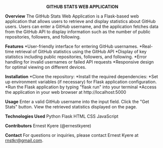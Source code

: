 <div style="text-align: center; ">
    <b>GITHUB STATS WEB APPLICATION</b>
</div>

<b>Overview</b>
The GitHub Stats Web Application is a Flask-based web application that allows users to retrieve and display statistics about GitHub users. Users can enter a GitHub username, and the application fetches data from the GitHub API to display information such as the number of public repositories, followers, and following.

<b>Features</b>
*User-friendly interface for entering GitHub usernames.
*Real-time retrieval of GitHub statistics using the GitHub API
*Display of key statistics including public repositories, followers, and following.
*Error handling for invalid usernames or failed API requests
*Responsive design for optimal viewing on different devices.

<b>Installation</b>
*Clone the repository:
*Install the required dependencies:
*Set up environment variables (if necessary) for Flask application configuration.
*Run the Flask application by typing "flask run" into your terminal
*Access the application in your web browser at http://localhost:5000

<b>Usage</b>
Enter a valid GitHub username into the input field.
Click the "Get Stats" button.
View the retrieved statistics displayed on the page.

<b>Technologies Used</b>
Python
Flask
HTML
CSS
JavaScript

<b>Contributors</b>
Ernest Kyere (@ernestkyere)

<b>Contact</b>
For questions or inquiries, please contact Ernest Kyere at rnstkr@gmail.com.

